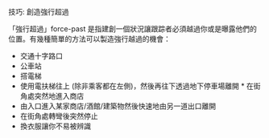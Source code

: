 [Title]: # (技巧: 製造強行通過)
[Difficulty]: # (進階)
[Order]: # (6)

技巧: 創造強行超過

「強行超過」force-past 是指建創一個狀況讓跟踪者必須越過你或是曝露他們的位置。有幾種簡單的方法可以製造強行越過的機會：

* 交通十字路口
* 公車站
* 搭電梯
* 使用電扶梯往上 (除非乘客都在左側)，然後再往下透過地下停車場離開 * 在街角處突然地進入商店
* 由入口進入某家商店/酒館/建築物然後快速地由另一道出口離開
* 在街角處轉彎後突然停止
* 換衣服讓你不易被辨識